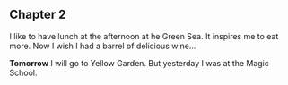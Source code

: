 ## Chapter 2

I like to have lunch at the afternoon at he Green Sea.
It inspires me to eat more. Now I wish I had a barrel of delicious wine...

**Tomorrow** I will go to Yellow Garden. But yesterday I was at the Magic School.